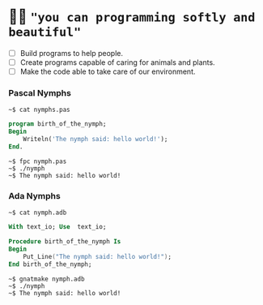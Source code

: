 # :elf_woman: `"you can programming softly and beautiful"`
- [ ] Build programs to help people.   
- [ ] Create programs capable of caring for animals and plants.   
- [ ] Make the code able to take care of our environment.   

### Pascal Nymphs
`~$ cat nymphs.pas`   
~~~ pascal
program birth_of_the_nymph;
Begin
    Writeln('The nymph said: hello world!');
End.	
~~~
`~$ fpc nymph.pas`  
`~$ ./nymph`   
`~$ The nymph said: hello world!`   

### Ada Nymphs
`~$ cat nymph.adb`
~~~ada
With text_io; Use  text_io;

Procedure birth_of_the_nymph Is
Begin
	Put_Line("The nymph said: hello world!");
End birth_of_the_nymph;
~~~

`~$ gnatmake nymph.adb`  
`~$ ./nymph`  
`~$ The nymph said: hello world!`  
<!---

# Programação pode ser suave e graciosa.
   - [ ] Construir programas para ajudar as pessoas.
   - [ ] Criar programas capazes de cuidar de animais e plantas.
   - [ ] Tornar o código capaz de cuidar do nosso ambiente

     - [ ] Criar IA para gestão de conhecimento em dados [markdown ou sql]
     `daemon, angel, nymphs`
     ~hospeada em servidor raspberry pi
--->

<!---
    eram criaturas mitologicas com vida ligada, a riachos, lagos, bosques e montanhas - 
    - destaca-se as 9 musas
      ou 9 filhas de minemosine
      * criaturas protetoras e guardiãs
   ### GUI APPS
   > Graphical User Interface 

   ### CLI APPS
   > Command Lines Interface

   ### IUH - interface of use hardware
   > interface de uso do hardware
   > #### Mutual and Reactive Interaction Architecture.   
   > Interface for Mutual and Reactive Interaction.  
   > Interface para aperfeiçoar a interação (inputs e outups) do (homem && maquina) e (ambiente && maquina).   
   > **computer interaction with environment**. 
   >  - [X] Interaction with human (and Animal)
   >  - [X] Interaction with the Environment (plants, ground, water, and the earth)
   >  - [X] Interaction with Another Computer
--->
